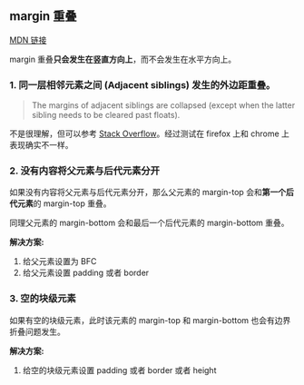 ## margin 重叠

[MDN 链接](https://developer.mozilla.org/zh-CN/docs/Web/CSS/CSS_Box_Model/Mastering_margin_collapsing)

margin 重叠**只会发生在竖直方向上**，而不会发生在水平方向上。

### 1. 同一层相邻元素之间 (Adjacent siblings) 发生的外边距重叠。

> The margins of adjacent siblings are collapsed (except when the latter sibling needs to be cleared past floats).

不是很理解，但可以参考 [Stack Overflow](https://stackoverflow.com/a/62363503/8018862)。经过测试在 firefox 上和 chrome 上表现确实不一样。

### 2. 没有内容将父元素与后代元素分开

如果没有内容将父元素与后代元素分开，那么父元素的 margin-top 会和**第一个后代元素**的 margin-top 重叠。  

同理父元素的 margin-bottom 会和最后一个后代元素的 margin-bottom 重叠。  

**解决方案:**  

1. 给父元素设置为 BFC
2. 给父元素设置 padding 或者 border


### 3. 空的块级元素

如果有空的块级元素，此时该元素的 margin-top 和 margin-bottom 也会有边界折叠问题发生。

**解决方案:**  

1. 给空的块级元素设置 padding 或者 border 或者 height